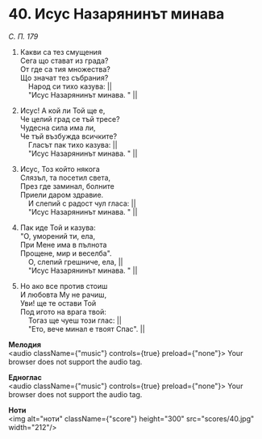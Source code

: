 # 40. Исус Назарянинът минава  

*С. П. 179*  

1. Какви са тез смущения  
Сега що стават из града?  
От где са тия множества?  
Що значат тез събрания?  
    Народ си тихо казува: ||  
    "Исус Назарянинът минава. " ||  

2. Исус! А кой ли Той ще е,  
Че целий град се тъй тресе?  
Чудесна сила има ли,  
Че тъй възбужда всичките?  
    Гласът пак тихо казува: ||  
    "Исус Назарянинът минава. " ||  

3. Исус, Тоз който някога  
Слязъл, та посетил света,  
През где заминал, болните  
Приели даром здравие.  
    И слепий с радост чул гласа: ||  
    "Исус Назарянинът минава. " ||  

4. Пак иде Той и казува:  
"О, уморений ти, ела,  
При Мене има в пълнота  
Прощене, мир и веселба".  
    О, слепий грешниче, ела, ||  
    "Исус Назарянинът минава. " ||  

5. Но ако все против стоиш  
И любовта Му не рачиш,  
Уви! ще те остави Той  
Под игото на врага твой:  
    Тогаз ще чуеш този глас: ||  
    "Ето, вече минал е твоят Спас". ||  

__Мелодия__  
<audio className={"music"} controls={true} preload={"none"}><source src="mp3/40.mp3" type="audio/mpeg"/>
Your browser does not support the audio tag.
</audio>  

__Едноглас__  
<audio className={"music"} controls={true} preload={"none"}><source src="transp/40.mp3" type="audio/mpeg"/>
Your browser does not support the audio tag.
</audio>  

__Ноти__  
<img alt="ноти" className={"score"} height="300" src="scores/40.jpg" width="212"/>
